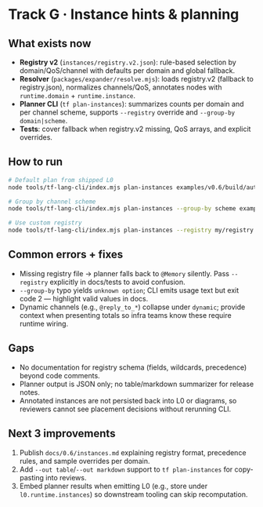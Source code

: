 # Track G · Instance hints & planning

## What exists now
- **Registry v2** (`instances/registry.v2.json`): rule-based selection by domain/QoS/channel with defaults per domain and global fallback.
- **Resolver** (`packages/expander/resolve.mjs`): loads registry.v2 (fallback to registry.json), normalizes channels/QoS, annotates nodes with `runtime.domain` + `runtime.instance`.
- **Planner CLI** (`tf plan-instances`): summarizes counts per domain and per channel scheme, supports `--registry` override and `--group-by domain|scheme`.
- **Tests**: cover fallback when registry.v2 missing, QoS arrays, and explicit overrides.

## How to run
```bash
# Default plan from shipped L0
node tools/tf-lang-cli/index.mjs plan-instances examples/v0.6/build/auto.quote.bind.issue.v2.l0.json

# Group by channel scheme
node tools/tf-lang-cli/index.mjs plan-instances --group-by scheme examples/v0.6/build/auto.quote.bind.issue.v2.l0.json

# Use custom registry
node tools/tf-lang-cli/index.mjs plan-instances --registry my/registry.json <L0>
```

## Common errors + fixes
- Missing registry file → planner falls back to `@Memory` silently. Pass `--registry` explicitly in docs/tests to avoid confusion.
- `--group-by` typo yields `unknown option`; CLI emits usage text but exit code 2 — highlight valid values in docs.
- Dynamic channels (e.g., `@reply_to_*`) collapse under `dynamic`; provide context when presenting totals so infra teams know these require runtime wiring.

## Gaps
- No documentation for registry schema (fields, wildcards, precedence) beyond code comments.
- Planner output is JSON only; no table/markdown summarizer for release notes.
- Annotated instances are not persisted back into L0 or diagrams, so reviewers cannot see placement decisions without rerunning CLI.

## Next 3 improvements
1. Publish `docs/0.6/instances.md` explaining registry format, precedence rules, and sample overrides per domain.
2. Add `--out table`/`--out markdown` support to `tf plan-instances` for copy-pasting into reviews.
3. Embed planner results when emitting L0 (e.g., store under `l0.runtime.instances`) so downstream tooling can skip recomputation.
